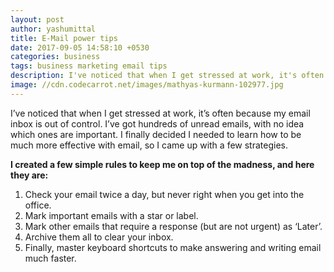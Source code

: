 ```yaml
---
layout: post
author: yashumittal
title: E-Mail power tips
date: 2017-09-05 14:58:10 +0530
categories: business
tags: business marketing email tips
description: I've noticed that when I get stressed at work, it's often because my email inbox is out of control. I've got hundreds of unread emails, with no idea which ones are important. I finally decided I needed to learn how...
image: //cdn.codecarrot.net/images/mathyas-kurmann-102977.jpg
---
```


I’ve noticed that when I get stressed at work, it’s often because my email inbox is out of control. I’ve got hundreds of unread emails, with no idea which ones are important. I finally decided I needed to learn how to be much more effective with email, so I came up with a few strategies.

**I created a few simple rules to keep me on top of the madness, and here they are:**

1. Check your email twice a day, but never right when you get into the office.
2. Mark important emails with a star or label.
3. Mark other emails that require a response (but are not urgent) as ‘Later’.
4. Archive them all to clear your inbox.
5. Finally, master keyboard shortcuts to make answering and writing email much faster.
